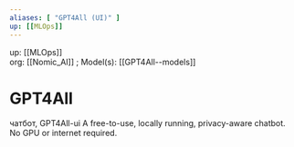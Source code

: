 ```yaml
---
aliases: [ "GPT4All (UI)" ]
up: [[MLOps]]
---
```

up: [[MLOps]]  
org: [[Nomic_AI]]  ; Model(s):  [[GPT4All--models]]

# GPT4All
чатбот, GPT4All-ui
A free-to-use, locally running, privacy-aware chatbot. No GPU or internet required.



